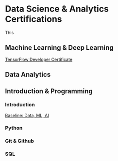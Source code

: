 # Data Science & Analytics Certifications
This 
## Machine Learning & Deep Learning
[TensorFlow Developer Certificate](https://www.credential.net/4fb297c2-e92b-4618-b966-cf7d3ade9e99)
## Data Analytics

## Introduction & Programming
### Introduction
[Baseline: Data, ML, AI](https://www.cloudskillsboost.google/public_profiles/e80f06c3-1b9d-4b3d-b2d0-04be29ef93f8/badges/10829026?utm_medium=social&utm_source=linkedin&utm_campaign=ql-social-share)
### Python

### Git & Github

### SQL

###



